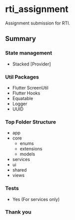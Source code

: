 # rti_assignment

Assignment submission for RTI.

## Summary
### State management
- Stacked [Provider]

### Util Packages
- Flutter ScreenUtil
- Flutter Hooks
- Equatable
- Logger
- UUID

### Top Folder Structure
- app
- core
    - enums
    - extensions
    - models
- services
- ui
 - shared
 - views

### Tests
- Yes (For services only)

### Thank you

